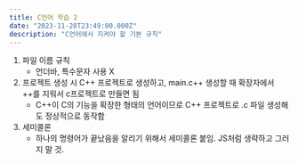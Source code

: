 ```yaml
---
title: C언어 학습 2
date: "2023-11-28T23:49:00.000Z"
description: "C언어에서 지켜야 할 기본 규칙"
---
```

1. 파일 이름 규칙
    - 언더바, 특수문자 사용 X    
2. 프로젝트 생성 시 C++ 프로젝트로 생성하고, main.c++ 생성할 때 확장자에서 ++를 지워서 c프로젝트로 만들면 됨    
    - C++이 C의 기능을 확장한 형태의 언어이므로 C++ 프로젝트로 .c 파일 생성해도 정상적으로 동작함    
3. 세미콜론
    - 하나의 명령어가 끝났음을 알리기 위해서 세미콜론 붙임. JS처럼 생략하고 그러지 말 것.